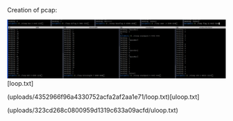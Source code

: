 Creation of pcap:

![logged_screengrab](uploads/1e0e4d6f14deb2cfd7a0d239a61dc0ea/logged_screengrab.bmp)[loop.txt]

(uploads/4352966f96a4330752acfa2af2aa1e71/loop.txt)[uloop.txt]

(uploads/323cd268c0800959d1319c633a09acfd/uloop.txt)

